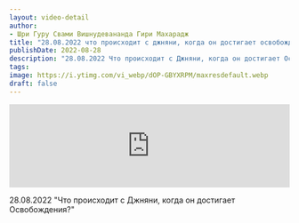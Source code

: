```yaml
---
layout: video-detail
author:
- Шри Гуру Свами Вишнудевананда Гири Махарадж
title: "28.08.2022 что происходит с джняни, когда он достигает освобождения?"
publishDate: 2022-08-28
description: "28.08.2022 Что происходит с Джняни, когда он достигает Освобождения?"
tags: 
image: https://i.ytimg.com/vi_webp/dOP-GBYXRPM/maxresdefault.webp
draft: false
---
```


<iframe width="100%" src="https://www.youtube.com/embed/dOP-GBYXRPM" frameborder="0" allowfullscreen=""></iframe> 

 28.08.2022 "Что происходит с Джняни, когда он достигает Освобождения?"

  

 